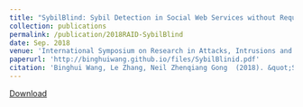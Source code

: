 ```yaml
---
title: "SybilBlind: Sybil Detection in Social Web Services without Requiring Manual Labels"
collection: publications
permalink: /publication/2018RAID-SybilBlind
date: Sep. 2018
venue: 'International Symposium on Research in Attacks, Intrusions and Defenses (RAID), 2018. Acceptance rate: 33/145=22.8\%.'
paperurl: 'http://binghuiwang.github.io/files/SybilBlinid.pdf'
citation: 'Binghui Wang, Le Zhang, Neil Zhenqiang Gong  (2018). &quot;SybilBlind: Sybil Detection in Social Web Services without Requiring Manual Labels.&quot; <i>International Symposium on Research in Attacks, Intrusions and Defenses (RAID)</i>.'
---
```


[Download](http://binghuiwang.github.io/files/SybilBlinid.pdf)
